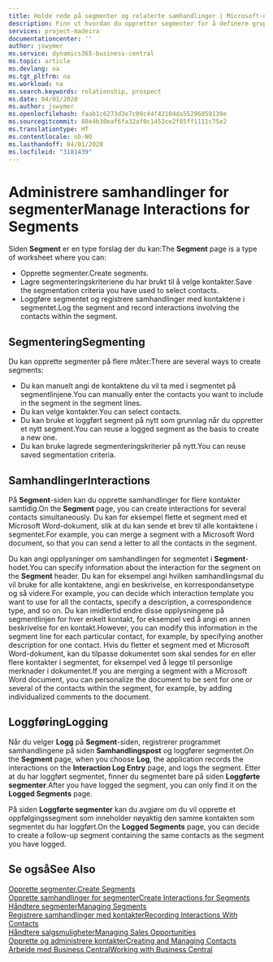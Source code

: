 ```yaml
---
title: Holde rede på segmenter og relaterte samhandlinger | Microsoft-dokumentasjon
description: Finn ut hvordan du oppretter segmenter for å definere grupper med kontakter og angi samhandlinger for segmenter.
services: project-madeira
documentationcenter: ''
author: jswymer
ms.service: dynamics365-business-central
ms.topic: article
ms.devlang: na
ms.tgt_pltfrm: na
ms.workload: na
ms.search.keywords: relationship, prospect
ms.date: 04/01/2020
ms.author: jswymer
ms.openlocfilehash: faab1c6273d3e7c09c44f42104da55296859139e
ms.sourcegitcommit: 88e4b30eaf6fa32af0c1452ce2f85ff1111c75e2
ms.translationtype: HT
ms.contentlocale: nb-NO
ms.lasthandoff: 04/01/2020
ms.locfileid: "3181439"
---
```

# <a name="manage-interactions-for-segments"></a><span data-ttu-id="5d3a5-103">Administrere samhandlinger for segmenter</span><span class="sxs-lookup"><span data-stu-id="5d3a5-103">Manage Interactions for Segments</span></span>
<span data-ttu-id="5d3a5-104">Siden **Segment** er en type forslag der du kan:</span><span class="sxs-lookup"><span data-stu-id="5d3a5-104">The **Segment** page is a type of worksheet where you can:</span></span>

* <span data-ttu-id="5d3a5-105">Opprette segmenter.</span><span class="sxs-lookup"><span data-stu-id="5d3a5-105">Create segments.</span></span>
* <span data-ttu-id="5d3a5-106">Lagre segmenteringskriteriene du har brukt til å velge kontakter.</span><span class="sxs-lookup"><span data-stu-id="5d3a5-106">Save the segmentation criteria you have used to select contacts.</span></span>
* <span data-ttu-id="5d3a5-107">Loggføre segmentet og registrere samhandlinger med kontaktene i segmentet.</span><span class="sxs-lookup"><span data-stu-id="5d3a5-107">Log the segment and record interactions involving the contacts within the segment.</span></span>

## <a name="segmenting"></a><span data-ttu-id="5d3a5-108">Segmentering</span><span class="sxs-lookup"><span data-stu-id="5d3a5-108">Segmenting</span></span>
<span data-ttu-id="5d3a5-109">Du kan opprette segmenter på flere måter:</span><span class="sxs-lookup"><span data-stu-id="5d3a5-109">There are several ways to create segments:</span></span>

* <span data-ttu-id="5d3a5-110">Du kan manuelt angi de kontaktene du vil ta med i segmentet på segmentlinjene.</span><span class="sxs-lookup"><span data-stu-id="5d3a5-110">You can manually enter the contacts you want to include in the segment in the segment lines.</span></span>
* <span data-ttu-id="5d3a5-111">Du kan velge kontakter.</span><span class="sxs-lookup"><span data-stu-id="5d3a5-111">You can select contacts.</span></span>
* <span data-ttu-id="5d3a5-112">Du kan bruke et loggført segment på nytt som grunnlag når du oppretter et nytt segment.</span><span class="sxs-lookup"><span data-stu-id="5d3a5-112">You can reuse a logged segment as the basis to create a new one.</span></span>
* <span data-ttu-id="5d3a5-113">Du kan bruke lagrede segmenteringskriterier på nytt.</span><span class="sxs-lookup"><span data-stu-id="5d3a5-113">You can reuse saved segmentation criteria.</span></span>

## <a name="interactions"></a><span data-ttu-id="5d3a5-114">Samhandlinger</span><span class="sxs-lookup"><span data-stu-id="5d3a5-114">Interactions</span></span>
<span data-ttu-id="5d3a5-115">På **Segment**-siden kan du opprette samhandlinger for flere kontakter samtidig.</span><span class="sxs-lookup"><span data-stu-id="5d3a5-115">On the **Segment** page, you can create interactions for several contacts simultaneously.</span></span> <span data-ttu-id="5d3a5-116">Du kan for eksempel flette et segment med et Microsoft Word-dokument, slik at du kan sende et brev til alle kontaktene i segmentet.</span><span class="sxs-lookup"><span data-stu-id="5d3a5-116">For example, you can merge a segment with a Microsoft Word document, so that you can send a letter to all the contacts in the segment.</span></span>

<span data-ttu-id="5d3a5-117">Du kan angi opplysninger om samhandlingen for segmentet i **Segment**-hodet.</span><span class="sxs-lookup"><span data-stu-id="5d3a5-117">You can specify information about the interaction for the segment on the **Segment** header.</span></span> <span data-ttu-id="5d3a5-118">Du kan for eksempel angi hvilken samhandlingsmal du vil bruke for alle kontaktene, angi en beskrivelse, en korrespondansetype og så videre.</span><span class="sxs-lookup"><span data-stu-id="5d3a5-118">For example, you can decide which interaction template you want to use for all the contacts, specify a description, a correspondence type, and so on.</span></span> <span data-ttu-id="5d3a5-119">Du kan imidlertid endre disse opplysningene på segmentlinjen for hver enkelt kontakt, for eksempel ved å angi en annen beskrivelse for en kontakt.</span><span class="sxs-lookup"><span data-stu-id="5d3a5-119">However, you can modify this information in the segment line for each particular contact, for example, by specifying another description for one contact.</span></span> <span data-ttu-id="5d3a5-120">Hvis du fletter et segment med et Microsoft Word-dokument, kan du tilpasse dokumentet som skal sendes for en eller flere kontakter i segmentet, for eksempel ved å legge til personlige merknader i dokumentet.</span><span class="sxs-lookup"><span data-stu-id="5d3a5-120">If you are merging a segment with a Microsoft Word document, you can personalize the document to be sent for one or several of the contacts within the segment, for example, by adding individualized comments to the document.</span></span>

## <a name="logging"></a><span data-ttu-id="5d3a5-121">Loggføring</span><span class="sxs-lookup"><span data-stu-id="5d3a5-121">Logging</span></span>
<span data-ttu-id="5d3a5-122">Når du velger **Logg** på **Segment**-siden, registrerer programmet samhandlingene på siden **Samhandlingspost** og loggfører segmentet.</span><span class="sxs-lookup"><span data-stu-id="5d3a5-122">On the **Segment** page, when you choose **Log**, the application records the interactions on the **Interaction Log Entry** page, and logs the segment.</span></span> <span data-ttu-id="5d3a5-123">Etter at du har loggført segmentet, finner du segmentet bare på siden **Loggførte segmenter**.</span><span class="sxs-lookup"><span data-stu-id="5d3a5-123">After you have logged the segment, you can only find it on the **Logged Segments** page.</span></span>

<span data-ttu-id="5d3a5-124">På siden **Loggførte segmenter** kan du avgjøre om du vil opprette et oppfølgingssegment som inneholder nøyaktig den samme kontakten som segmentet du har loggført.</span><span class="sxs-lookup"><span data-stu-id="5d3a5-124">On the **Logged Segments** page, you can decide to create a follow-up segment containing the same contacts as the segment you have logged.</span></span>

## <a name="see-also"></a><span data-ttu-id="5d3a5-125">Se også</span><span class="sxs-lookup"><span data-stu-id="5d3a5-125">See Also</span></span>
[<span data-ttu-id="5d3a5-126">Opprette segmenter.</span><span class="sxs-lookup"><span data-stu-id="5d3a5-126">Create Segments</span></span>](marketing-how-create-segment.md)  
[<span data-ttu-id="5d3a5-127">Opprette samhandlinger for segmenter</span><span class="sxs-lookup"><span data-stu-id="5d3a5-127">Create Interactions for Segments</span></span>](marketing-how-create-interactions.md)  
[<span data-ttu-id="5d3a5-128">Håndtere segmenter</span><span class="sxs-lookup"><span data-stu-id="5d3a5-128">Managing Segments</span></span>](marketing-segments.md)  
[<span data-ttu-id="5d3a5-129">Registrere samhandlinger med kontakter</span><span class="sxs-lookup"><span data-stu-id="5d3a5-129">Recording Interactions With Contacts</span></span>](marketing-interactions.md)  
[<span data-ttu-id="5d3a5-130">Håndtere salgsmuligheter</span><span class="sxs-lookup"><span data-stu-id="5d3a5-130">Managing Sales Opportunities</span></span>](marketing-manage-sales-opportunities.md)  
[<span data-ttu-id="5d3a5-131">Opprette og administrere kontakter</span><span class="sxs-lookup"><span data-stu-id="5d3a5-131">Creating and Managing Contacts</span></span>](marketing-contacts.md)  
[<span data-ttu-id="5d3a5-132">Arbeide med Business Central</span><span class="sxs-lookup"><span data-stu-id="5d3a5-132">Working with Business Central</span></span>](ui-work-product.md)
